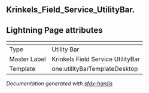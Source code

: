 ## Krinkels_Field_Service_UtilityBar.

## Lightning Page attributes

|<!-- -->|<!-- -->|
|:---|:---|
|Type| Utility Bar|
|Master Label|Krinkels Field Service UtilityBar|
|Template|one:utilityBarTemplateDesktop|




<!-- Page description -->


_Documentation generated with [sfdx-hardis](https://sfdx-hardis.cloudity.com)_
